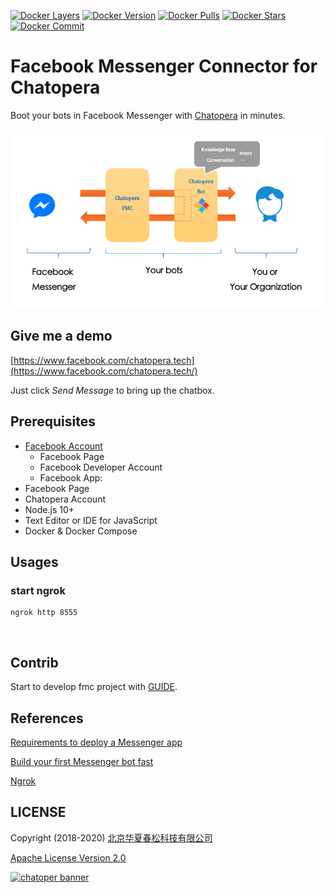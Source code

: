 [![Docker Layers](https://images.microbadger.com/badges/image/chatopera/fmc:develop.svg)](https://microbadger.com/images/chatopera/fmc:develop "Image layers") [![Docker Version](https://images.microbadger.com/badges/version/chatopera/fmc:develop.svg)](https://microbadger.com/images/chatopera/fmc:develop "Image version") [![Docker Pulls](https://img.shields.io/docker/pulls/chatopera/fmc.svg)](https://hub.docker.com/r/chatopera/fmc/) [![Docker Stars](https://img.shields.io/docker/stars/chatopera/fmc.svg)](https://hub.docker.com/r/chatopera/fmc/) [![Docker Commit](https://images.microbadger.com/badges/commit/chatopera/fmc:develop.svg)](https://microbadger.com/images/chatopera/fmc:develop "Image CommitID")

# Facebook Messenger Connector for Chatopera

Boot your bots in Facebook Messenger with [Chatopera](https://bot.chatopera.com/) in minutes.

![](./docs/images/3.png)

## Give me a demo

[https://www.facebook.com/chatopera.tech](https://www.facebook.com/chatopera.tech/)

Just click _Send Message_ to bring up the chatbox.

## Prerequisites

- [Facebook Account](https://developers.facebook.com/docs/messenger-platform/getting-started/sample-apps/original-coast-clothing)
  - Facebook Page
  - Facebook Developer Account
  - Facebook App:
- Facebook Page
- Chatopera Account
- Node.js 10+
- Text Editor or IDE for JavaScript
- Docker & Docker Compose

## Usages

###

### start ngrok

```
ngrok http 8555
```

![]()

## Contrib

Start to develop fmc project with [GUIDE](./fmc).

## References

[Requirements to deploy a Messenger app](https://developers.facebook.com/docs/messenger-platform/getting-started/sample-apps/original-coast-clothing)

[Build your first Messenger bot fast
](https://developers.facebook.com/docs/messenger-platform)

[Ngrok](https://dashboard.ngrok.com/)

## LICENSE

Copyright (2018-2020) <a href="https://www.chatopera.com/" target="_blank">北京华夏春松科技有限公司</a>

[Apache License Version 2.0](./LICENSE)

[![chatoper banner][co-banner-image]][co-url]

[co-banner-image]: https://static-public.chatopera.com/assets/images/42383104-da925942-8168-11e8-8195-868d5fcec170.png
[co-url]: https://www.chatopera.com
